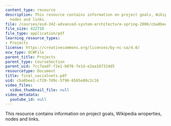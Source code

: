```yaml
---
content_type: resource
description: This resource contains information on project goals, Wikipedia wroperties,
  nodes and links.
file: /courses/esd-342-advanced-system-architecture-spring-2006/cba8bee1cf207d9c5f966565e80c2c16_final_socialnets.pdf
file_size: 422716
file_type: application/pdf
learning_resource_types:
- Projects
license: https://creativecommons.org/licenses/by-nc-sa/4.0/
ocw_type: OCWFile
parent_title: Projects
parent_type: CourseSection
parent_uid: 7cc7aadf-f2e1-b076-fe1d-e2aa187324d5
resourcetype: Document
title: final_socialnets.pdf
uid: cba8bee1-cf20-7d9c-5f96-6565e80c2c16
video_files:
  video_thumbnail_file: null
video_metadata:
  youtube_id: null
---
```

This resource contains information on project goals, Wikipedia wroperties, nodes and links.